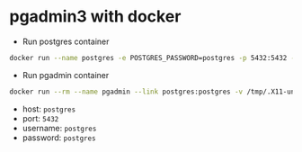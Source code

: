 # pgadmin3 with docker

- Run postgres container
```bash
docker run --name postgres -e POSTGRES_PASSWORD=postgres -p 5432:5432 -d postgres:latest
```

- Run pgadmin container
```bash
docker run --rm --name pgadmin --link postgres:postgres -v /tmp/.X11-unix:/tmp/.X11-unix -e DISPLAY=unix$DISPLAY mdouchement/pgadmin3:1.20.0
```

 - host: `postgres`
 - port: `5432`
 - username: `postgres`
 - password: `postgres`